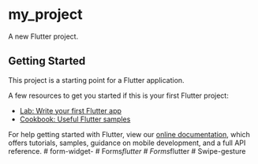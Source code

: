 # my_project

A new Flutter project.

## Getting Started

This project is a starting point for a Flutter application.

A few resources to get you started if this is your first Flutter project:

- [Lab: Write your first Flutter app](https://flutter.dev/docs/get-started/codelab)
- [Cookbook: Useful Flutter samples](https://flutter.dev/docs/cookbook)

For help getting started with Flutter, view our
[online documentation](https://flutter.dev/docs), which offers tutorials,
samples, guidance on mobile development, and a full API reference.
#   f o r m - w i d g e t -  
 #   F o r m s _ f l u t t e r  
 #   F o r m s _ f l u t t e r  
 #   S w i p e - g e s t u r e  
 